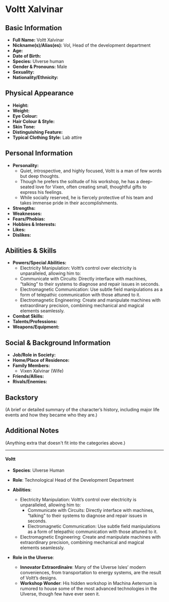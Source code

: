 # Voltt Xalvinar

## **Basic Information**

- **Full Name:** Voltt Xalvinar
- **Nickname(s)/Alias(es):** Vol, Head of the development department
- **Age:**
- **Date of Birth:**
- **Species:** Ulverse human
- **Gender & Pronouns:** Male
- **Sexuality:**
- **Nationality/Ethnicity:**

## **Physical Appearance**

- **Height:**
- **Weight:**
- **Eye Colour:**
- **Hair Colour & Style:**
- **Skin Tone:**
- **Distinguishing Feature:**
- **Typical Clothing Style:** Lab attire

## **Personal Information**

- **Personality:**
  - Quiet, introspective, and highly focused, Voltt is a man of few words but deep thoughts.
  - Though he prefers the solitude of his workshop, he has a deep-seated love for Vixen, often creating small, thoughtful gifts to express his feelings.
  - While socially reserved, he is fiercely protective of his team and takes immense pride in their accomplishments.
- **Strengths:**
- **Weaknesses:**
- **Fears/Phobias:**
- **Hobbies & Interests:**
- **Likes:**
- **Dislikes:**

## **Abilities & Skills**

- **Powers/Special Abilities:**
  - Electricity Manipulation: Voltt’s control over electricity is unparalleled, allowing him to:
  - Communicate with Circuits: Directly interface with machines, “talking” to their systems to diagnose and repair issues in seconds.
  - Electromagnetic Communication: Use subtle field manipulations as a form of telepathic communication with those attuned to it.
  - Electromagnetic Engineering: Create and manipulate machines with extraordinary precision, combining mechanical and magical elements seamlessly.
- **Combat Skills:**
- **Talents/Professions:**
- **Weapons/Equipment:**

## **Social & Background Information**

- **Job/Role in Society:**
- **Home/Place of Residence:**
- **Family Members:**
  - Vixen Xalvinar (Wife)
- **Friends/Allies:**
- **Rivals/Enemies:**

## **Backstory**

(A brief or detailed summary of the character’s history, including major life events and how they became who they are.)

## **Additional Notes**

(Anything extra that doesn't fit into the categories above.)

---

#### **Voltt**

- **Species**: Ulverse Human
- **Role**: Technological Head of the Development Department
- **Abilities**:

  - Electricity Manipulation: Voltt’s control over electricity is unparalleled, allowing him to:
    - Communicate with Circuits: Directly interface with machines, “talking” to their systems to diagnose and repair issues in seconds.
    - Electromagnetic Communication: Use subtle field manipulations as a form of telepathic communication with those attuned to it.
  - Electromagnetic Engineering: Create and manipulate machines with extraordinary precision, combining mechanical and magical elements seamlessly.

- **Role in the Ulverse**:
  - **Innovator Extraordinaire**: Many of the Ulverse Isles’ modern conveniences, from transportation to energy systems, are the result of Voltt’s designs.
  - **Workshop Wonder**: His hidden workshop in Machina Aeternum is rumored to house some of the most advanced technologies in the Ulverse, though few have ever seen it.

